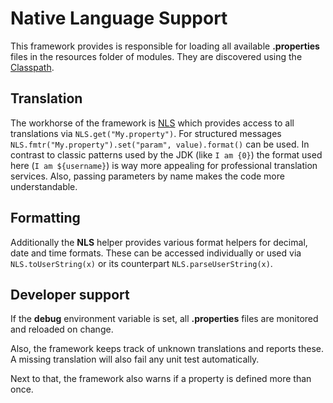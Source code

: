 # Native Language Support

This framework provides is responsible for loading all available **.properties**
files in the resources folder of modules. They are discovered using the [Classpath](../Classpath.java).

## Translation

The workhorse of the framework is [NLS](NLS.java) which provides access to all translations via
`NLS.get("My.property")`. For structured messages `NLS.fmtr("My.property").set("param", value).format()` can be used.
In contrast to classic patterns used by the JDK (like `I am {0}`) the format used here (`I am ${username}`) is way more
appealing for professional translation services. Also, passing parameters by name makes the code more
understandable.

## Formatting

Additionally the **NLS** helper provides various format helpers for decimal, date and time formats.
These can be accessed individually or used via `NLS.toUserString(x)` or its counterpart `NLS.parseUserString(x)`.

## Developer support

If the **debug** environment variable is set, all **.properties** files are monitored and
reloaded on change.

Also, the framework keeps track of unknown translations and reports these. A missing translation will
also fail any unit test automatically.

Next to that, the framework also warns if a property is defined more than once.
